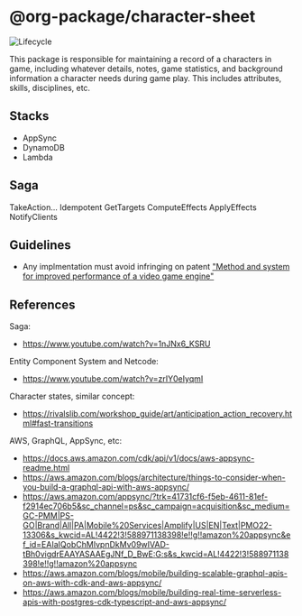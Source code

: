 # @org-package/character-sheet

![Lifecycle](https://img.shields.io/badge/lifecycle-unstable-red)

This package is responsible for maintaining a record of a characters in game,
including whatever details, notes, game statistics, and background information a
character needs during game play. This includes attributes, skills, disciplines,
etc.

## Stacks

- AppSync
- DynamoDB
- Lambda

## Saga

TakeAction... Idempotent GetTargets ComputeEffects ApplyEffects NotifyClients

## Guidelines

- Any implmentation must avoid infringing on patent
  ["Method and system for improved performance of a video game engine"](https://patents.google.com/patent/US10599560B2/en)

## References

Saga:

- https://www.youtube.com/watch?v=1nJNx6_KSRU

Entity Component System and Netcode:

- https://www.youtube.com/watch?v=zrIY0eIyqmI

Character states, similar concept:

- https://rivalslib.com/workshop_guide/art/anticipation_action_recovery.html#fast-transitions

AWS, GraphQL, AppSync, etc:

- https://docs.aws.amazon.com/cdk/api/v1/docs/aws-appsync-readme.html
- https://aws.amazon.com/blogs/architecture/things-to-consider-when-you-build-a-graphql-api-with-aws-appsync/
- https://aws.amazon.com/appsync/?trk=41731cf6-f5eb-4611-81ef-f2914ec706b5&sc_channel=ps&sc_campaign=acquisition&sc_medium=GC-PMM|PS-GO|Brand|All|PA|Mobile%20Services|Amplify|US|EN|Text|PMO22-13306&s_kwcid=AL!4422!3!588971138398!e!!g!!amazon%20appsync&ef_id=EAIaIQobChMIvpnDkMv09wIVAD-tBh0vigdrEAAYASAAEgJNf_D_BwE:G:s&s_kwcid=AL!4422!3!588971138398!e!!g!!amazon%20appsync
- https://aws.amazon.com/blogs/mobile/building-scalable-graphql-apis-on-aws-with-cdk-and-aws-appsync/
- https://aws.amazon.com/blogs/mobile/building-real-time-serverless-apis-with-postgres-cdk-typescript-and-aws-appsync/
